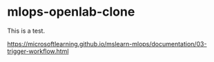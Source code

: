 # mlops-openlab-clone

This is a test.

https://microsoftlearning.github.io/mslearn-mlops/documentation/03-trigger-workflow.html



